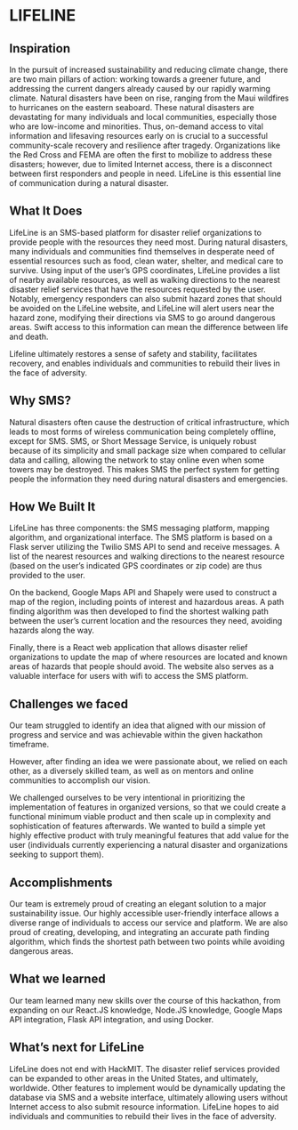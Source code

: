 # LIFELINE

## Inspiration
In the pursuit of increased sustainability and reducing climate change, there are two main pillars of action: working towards a greener future, and addressing the current dangers already caused by our rapidly warming climate. Natural disasters have been on rise, ranging from the Maui wildfires to hurricanes on the eastern seaboard. These natural disasters are devastating for many individuals and local communities, especially those who are low-income and minorities.  Thus, on-demand access to vital information and lifesaving resources early on is crucial to a successful community-scale recovery and resilience after tragedy. Organizations like the Red Cross and FEMA are often the first to mobilize to address these disasters; however, due to limited Internet access, there is a disconnect between first responders and people in need.  LifeLine is this essential line of communication during a natural disaster.

## What It Does
LifeLine is an SMS-based platform for disaster relief organizations to provide people with the resources they need most. During natural disasters, many individuals and communities find themselves in desperate need of essential resources such as food, clean water, shelter, and medical care to survive. Using input of the user’s GPS coordinates, LifeLine provides a list of nearby available resources, as well as walking directions to the nearest disaster relief services that have the resources requested by the user. Notably, emergency responders can also submit hazard zones that should be avoided on the LifeLine website, and LifeLine will alert users near the hazard zone, modifying their directions via SMS to go around dangerous areas.  Swift access to this information can mean the difference between life and death.

Lifeline ultimately restores a sense of safety and stability, facilitates recovery, and enables individuals and communities to rebuild their lives in the face of adversity.

## Why SMS?
Natural disasters often cause the destruction of critical infrastructure, which leads to most forms of wireless communication being completely offline, except for SMS. SMS, or Short Message Service, is uniquely robust because of its simplicity and small package size when compared to cellular data and calling, allowing the network to stay online even when some towers may be destroyed. This makes SMS the perfect system for getting people the information they need during natural disasters and emergencies.

## How We Built It
LifeLine has three components: the SMS messaging platform, mapping algorithm, and organizational interface. The SMS platform  is based on a Flask server utilizing the Twilio SMS API to send and receive messages. A list of the nearest resources and walking directions to the nearest resource (based on the user’s indicated GPS coordinates or zip code) are thus provided to the user. 

On the backend, Google Maps API and Shapely were used to construct a map of the region, including points of interest and hazardous areas. A path finding algorithm was then developed to find the shortest walking path between the user’s current location and the resources they need, avoiding hazards along the way. 

Finally, there is a React web application that allows disaster relief organizations to update the map of where resources are located and known areas of hazards that people should avoid. The website also serves as a valuable interface for users with wifi to access the SMS platform. 

## Challenges we faced
Our team struggled to identify an idea that aligned with our mission of progress and service and was achievable within the given hackathon timeframe.

However, after finding an idea we were passionate about, we relied on each other, as a diversely skilled team, as well as on mentors and online communities to accomplish our vision.

We challenged ourselves to be very intentional in prioritizing the implementation of features in organized versions, so that we could create a functional minimum viable product and then scale up in complexity and sophistication of features afterwards. We wanted to build a simple yet highly effective product with truly meaningful features that add value for the user (individuals currently experiencing a natural disaster and organizations seeking to support them). 

## Accomplishments 
Our team is extremely proud of creating an elegant solution to a major sustainability issue.  Our  highly accessible user-friendly interface allows a diverse range of individuals to access our service and platform.  We are also proud of creating, developing, and integrating an accurate path finding algorithm, which finds the shortest path between two points while avoiding dangerous areas.

## What we learned
Our team learned many new skills over the course of this hackathon, from expanding on our React.JS knowledge, Node.JS knowledge, Google Maps API integration, Flask API integration, and using Docker.

## What’s next for LifeLine
LifeLine does not end with HackMIT. The disaster relief services provided can be expanded to other areas in the United States, and ultimately, worldwide. Other features to implement would be dynamically updating the database via SMS and a website interface, ultimately allowing users without Internet access to also submit resource information. LifeLine hopes to aid individuals and communities to rebuild their lives in the face of adversity.




